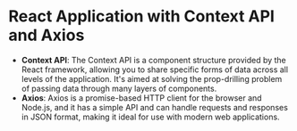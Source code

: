 # React Application with Context API and Axios

- **Context API**: The Context API is a component structure provided by the React framework, allowing you to share specific forms of data across all levels of the application. It's aimed at solving the prop-drilling problem of passing data through many layers of components.
- **Axios**: Axios is a promise-based HTTP client for the browser and Node.js, and it has a simple API and can handle requests and responses in JSON format, making it ideal for use with modern web applications.
